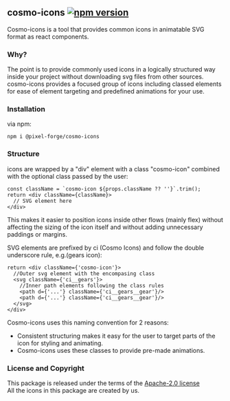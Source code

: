 ## cosmo-icons [![npm version](https://badge.fury.io/js/@pixel-forge%2Fcosmo-icons.svg)](https://badge.fury.io/js/@pixel-forge%2Fcosmo-icons) 
Cosmo-icons is a tool that provides common icons in animatable SVG format as react components.

### Why?
The point is to provide commonly used icons in a logically structured way inside your project without downloading svg files from other sources. cosmo-icons provides a focused group
of icons including classed elements for ease of element targeting and predefined animations for your use.

### Installation
via npm:
```
npm i @pixel-forge/cosmo-icons
```

### Structure
icons are wrapped by a "div" element with a class "cosmo-icon" combined with the optional class passed by the user:
```tsx
const className = `cosmo-icon ${props.className ?? ''}`.trim();
return <div className={className}>
  // SVG element here
</div>
```
This makes it easier to position icons inside other flows (mainly flex) without affecting the sizing of the icon itself and without adding unnecessary paddings or margins.

SVG elements are prefixed by ci (Cosmo Icons) and follow the double underscore rule, e.g.(gears icon):

```tsx
return <div className={'cosmo-icon'}>
  //Outer svg element with the encompasing class
  <svg className={'ci__gears'}>
    //Inner path elements following the class rules
    <path d={'...'} className={'ci__gears__gear'}/>
    <path d={'...'} className={'ci__gears__gear'}/>
  </svg>
</div>
```
Cosmo-icons uses this naming convention for 2 reasons:
* Consistent structuring makes it easy for the user to target parts of the icon for styling and animating.
* Cosmo-icons uses these classes to provide pre-made animations.

### License and Copyright
This package is released under the terms of the [Apache-2.0 license](https://www.apache.org/licenses/LICENSE-2.0)<br>
All the icons in this package are created by us. 
